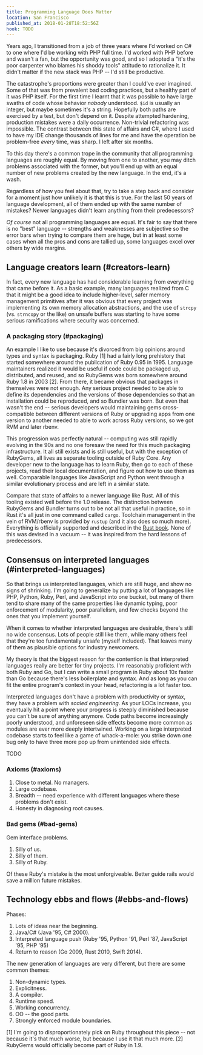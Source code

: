 ```yaml
---
title: Programming Language Does Matter
location: San Francisco
published_at: 2018-01-28T18:52:56Z
hook: TODO
---
```


Years ago, I transitioned from a job of three years where
I'd worked on C# to one where I'd be working with PHP full
time. I'd worked with PHP before and wasn't a fan, but the
opportunity was good, and so I adopted a "it's the poor
carpenter who blames his shoddy tools" attitude to
rationalize it. It didn't matter if the new stack was PHP
-- I'd still be productive.

The catastrophe's proportions were greater than I could've
ever imagined. Some of that was from prevalent bad coding
practices, but a healthy part of it was PHP itself. For the
first time I learnt that it was possible to have large
swaths of code whose behavior _nobody_ understood. `$id` is
usually an integer, but maybe sometimes it's a string.
Hopefully both paths are exercised by a test, but don't
depend on it. Despite attempted hardening, production
mistakes were a daily occurrence. Non-trivial refactoring
was impossible. The contrast between this state of affairs
and C#, where I used to have my IDE change thousands of
lines for me and have the operation be problem-free _every_
time, was sharp. I left after six months.

To this day there's a common trope in the community that
all programming languages are roughly equal. By moving from
one to another, you may ditch problems associated with the
former, but you'll end up with an equal number of new
problems created by the new language. In the end, it's a
wash.

Regardless of how you feel about that, try to take a step
back and consider for a moment just how unlikely it is that
this is true. For the last 50 years of language
development, all of them ended up with the same number of
mistakes? Newer languages didn't learn anything from their
predecessors?

_Of course_ not all programming languages are equal. It's
fair to say that there is no "best" language -- strengths
and weaknesses are subjective so the error bars when trying
to compare them are huge, but in at least some cases when
all the pros and cons are tallied up, some languages excel
over others by wide margins.

## Language creators learn (#creators-learn)

In fact, every new language has had considerable learning
from everything that came before it. As a basic example,
many languages realized from C that it might be a good idea
to include higher-level, safer memory management primitives
after it was obvious that every project was implementing
its own memory allocation abstractions, and the use of
`strcpy` (vs. `strncopy` or the like) on unsafe buffers was
starting to have some serious ramifications where security
was concerned.

### A packaging story (#packaging)

An example I like to use because it's divorced from big
opinions around types and syntax is packaging. Ruby [1] had
a fairly long prehistory that started somewhere around the
publication of Ruby 0.95 in 1995. Language maintainers
realized it would be useful if code could be packaged up,
distributed, and reused, and so RubyGems was born somewhere
around Ruby 1.8 in 2003 [2]. From there, it became obvious
that packages in themselves were not enough. Any serious
project needed to be able to define its dependencies and
the versions of those dependencies so that an installation
could be reproduced, and so Bundler was born. But even that
wasn't the end -- serious developers would maintaining gems
cross-compatible between different versions of Ruby or
upgrading apps from one version to another needed to able
to work across Ruby versions, so we got RVM and later
rbenv.

This progression was perfectly natural -- computing was
still rapidly evolving in the 90s and no one foresaw the
need for this much packaging infrastructure. It all still
exists and is still useful, but with the exception of
RubyGems, all lives as separate tooling outside of Ruby
Core. Any developer new to the language has to learn Ruby,
then go to each of these projects, read their local
documentation, and figure out how to use them as well.
Comparable languages like JavaScript and Python went
through a similar evolutionary process and are left in a
similar state.

Compare that state of affairs to a newer language like
Rust. All of this tooling existed well before the 1.0
release. The distinction between RubyGems and Bundler turns
out to be not all that useful in practice, so in Rust it's
all just in one command called `cargo`. Toolchain
management in the vein of RVM/rbenv is provided by `rustup`
(and it also does so much more). Everything is officially
supported and described in the [Rust book][rustbook]. None
of this was devised in a vacuum -- it was inspired from the
hard lessons of predecessors.

## Consensus on interpreted languages (#interpreted-languages)

So that brings us interpreted languages, which are still
huge, and show no signs of shrinking. I'm going to
generalize by putting a lot of languages like PHP, Python,
Ruby, Perl, and JavaScript into one bucket, but many of
them tend to share many of the same properties like dynamic
typing, poor enforcement of modularity, poor parallelism,
and few checks beyond the ones that you implement yourself.

When it comes to whether interpreted languages are
desirable, there's still no wide consensus. Lots of people
still like them, while many others feel that they're too
fundamentally unsafe (myself included). That leaves many of
them as plausible options for industry newcomers.

My theory is that the biggest reason for the contention is
that interpreted languages really are better for tiny
projects. I'm reasonably proficient with both Ruby and Go,
but I can write a small program in Ruby about 10x faster
than Go because there's less boilerplate and syntax. And as
long as you can fit the entire program's context in your
head, refactoring is a lot faster too.

Interpreted languages don't have a problem with
productivity or syntax, they have a problem with *scaled
engineering*. As your LOCs increase, you eventually hit a
point where your progress is steeply diminished because you
can't be sure of anything anymore. Code paths become
increasingly poorly understood, and unforeseen side effects
become more common as modules are ever more deeply
intertwined. Working on a large interpreted codebase starts
to feel like a game of whack-a-mole: you strike down one
bug only to have three more pop up from unintended side
effects.

TODO

### Axioms (#axioms)

1. Close to metal. No managers.
2. Large codebase.
3. Breadth -- need experience with different languages
   where these problems don't exist.
4. Honesty in diagnosing root causes.

### Bad gems (#bad-gems)

Gem interface problems.

1. Silly of us.
2. Silly of them.
3. Silly of Ruby.

Of these Ruby's mistake is the most unforgiveable. Better
guide rails would save a million future mistakes.

## Technology ebbs and flows (#ebbs-and-flows)

Phases:

1. Lots of ideas near the beginning.
2. Java/C# (Java '95, C# 2000).
3. Interpreted language push (Ruby '95, Python '91, Perl
   '87, JavaScript '95, PHP '95)
4. Return to reason (Go 2009, Rust 2010, Swift 2014).

The new generation of languages are very different, but
there are some common themes:

1. Non-dynamic types.
2. Explicitness.
3. A compiler.
4. Runtime speed.
5. Working concurrency.
6. OO -- the good parts.
7. Strongly enforced module boundaries.

[1] I'm going to disproportionately pick on Ruby throughout
this piece -- not because it's that much worse, but because
I use it that much more.
[2] RubyGems would officially become part of Ruby in 1.9.

[rustbook]: https://doc.rust-lang.org/1.5.0/book/installing-rust.html
